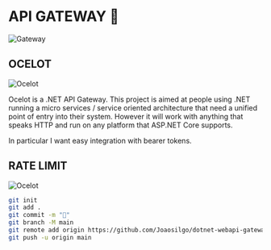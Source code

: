 ﻿# API GATEWAY 🌮

![Gateway](https://images.unsplash.com/photo-1602465579787-49cc7ab66f6c?ixid=MnwxOTkyMTB8MHwxfGNvbGxlY3Rpb258MXwzY1hKR09YdkpZOHx8fHx8Mnx8MTYyNTE4MDk1Nw&ixlib=rb-1.2.1)

## OCELOT

![Ocelot](https://images.unsplash.com/photo-1607374072031-e3333f4a7c7a?crop=entropy&cs=srgb&fm=jpg&ixid=MnwxOTkyMTB8MHwxfGNvbGxlY3Rpb258MnwzY1hKR09YdkpZOHx8fHx8Mnx8MTYyNTE4MTQzNw&ixlib=rb-1.2.1&q=85)

Ocelot is a .NET API Gateway. This project is aimed at people using .NET running a micro services / service oriented architecture that need a unified point of entry into their system. However it will work with anything that speaks HTTP and run on any platform that ASP.NET Core supports.

In particular I want easy integration with bearer tokens.

## RATE LIMIT

![Ocelot](https://images.unsplash.com/photo-1614028674026-a65e31bfd27c?ixid=MnwxOTkyMTB8MHwxfGNvbGxlY3Rpb258MXwzY1hKR09YdkpZOHx8fHx8Mnx8MTYyNTE4MTQzNw&ixlib=rb-1.2.1)

````bash
git init
git add .
git commit -m "🌮"
git branch -M main
git remote add origin https://github.com/Joaosilgo/dotnet-webapi-gateway.git
git push -u origin main
````
